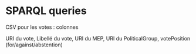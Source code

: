 # SPARQL queries

CSV pour les votes : colonnes


URI du vote, Libellé du vote, URI du MEP, URI du PoliticalGroup, votePosition (for/against/abstention)